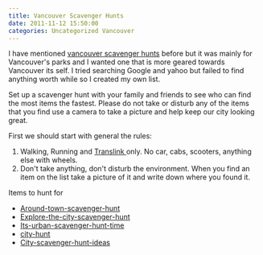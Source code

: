 ```yaml
---
title: Vancouver Scavenger Hunts
date: 2011-11-12 15:50:00
categories: Uncategorized Vancouver
---
```

I have mentioned <a href="/parks-scavenger-hunt/">vancouver scavenger hunts</a> before but it was mainly for Vancouver's parks and I wanted one that is more geared towards Vancouver its self. I tried searching Google and yahoo but failed to find anything worth while so I created my own list.

Set up a scavenger hunt with your family and friends to see who can find the most items the fastest. Please do not take or disturb any of the items that you find use a camera to take a picture and help keep our city looking great.

First we should start with general the rules:
<ol>
	<li>Walking, Running and <a href="http://www.translink.bc.ca/">Translink </a>only. No car, cabs, scooters, anything else with wheels.</li>
	<li>Don't take anything, don't disturb the environment. When you find an item on the list take a picture of it and write down where you found it.</li>
</ol>
Items to hunt for
<div>
<ul>
	<li><a href="http://www.diva-girl-parties-and-stuff.com/around-town-scavenger-hunt.html">Around-town-scavenger-hunt</a></li>
	<li><a href="http://www.diva-girl-parties-and-stuff.com/explore-the-city-scavenger-hunt.html">Explore-the-city-scavenger-hunt</a></li>
	<li><a href="http://ask.metafilter.com/96452/Its-urban-scavenger-hunt-time">Its-urban-scavenger-hunt-time</a></li>
	<li><a href="http://www.scavenger-hunt-guru.com/city-hunt.html">city-hunt</a></li>
	<li><a href="http://www.ehow.com/list_5914934_city-scavenger-hunt-ideas.html">City-scavenger-hunt-ideas</a></li>
</ul>
</div>
